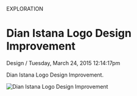 <p class="type">EXPLORATION</p>

# Dian Istana Logo Design Improvement

<p class="meta">Design  /  Tuesday, March 24, 2015 12:14:17pm</p>

Dian Istana Logo Design Improvement.

![Dian Istana Logo Design Improvement](https://farooq-agent.web.app/assets/images/works/large/31CRDdij_work_image.png)
